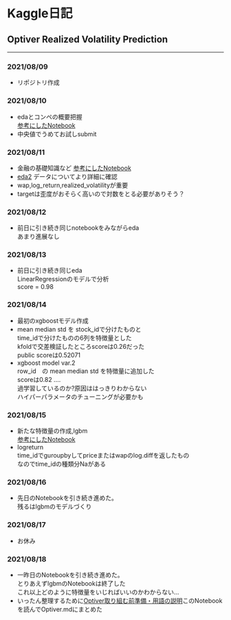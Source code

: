 # Kaggle日記
## Optiver Realized Volatility Prediction

___

### 2021/08/09
- リポジトリ作成


### 2021/08/10
- edaとコンペの概要把握  
[参考にしたNotebook](https://www.kaggle.com/chumajin/optiver-realized-eda-for-starter-version)  
- 中央値でうめてお試しsubmit

### 2021/08/11
- 金融の基礎知識など
[参考にしたNotebook](https://www.kaggle.com/jiashenliu/introduction-to-financial-concepts-and-data)  
- [eda2](https://www.kaggle.com/matsuosan/optiver-eda-xgboost-starter-japanese#realized_volatility) データについてより詳細に確認
- wap,log_return,realized_volatilityが重要
- targetは歪度がおそらく高いので対数をとる必要がありそう？

### 2021/08/12
- 前日に引き続き同じnotebookをみながらeda  
あまり進展なし

### 2021/08/13
- 前日に引き続き同じeda  
LinearRegressionのモデルで分析  
score = 0.98

### 2021/08/14
- 最初のxgboostモデル作成
- mean median std を stock_idで分けたものと  
time_idで分けたものの6列を特徴量とした  
kfoldで交差検証したところscoreは0.26だった  
public scoreは0.52071
- xgboost model var.2  
row_id　の mean median std を特徴量に追加した  
scoreは0.82 ....  
過学習しているのか?原因ははっきりわからない  
ハイパーパラメータのチューニングが必要かも  

### 2021/08/15
- 新たな特徴量の作成,lgbm  
[参考にしたNotebook](https://www.kaggle.com/tommy1028/lightgbm-starter-with-feature-engineering-idea)
- logreturn  
time_idでguroupbyしてpriceまたはwapのlog.diffを返したもの  
なのでtime_idの種類分Naがある

### 2021/08/16
- 先日のNotebookを引き続き進めた。  
残るはlgbmのモデルづくり

### 2021/08/17
- お休み

### 2021/08/18
- 一昨日のNotebookを引き続き進めた。  
とりあえずlgbmのNotebookは終了した  
これ以上どのように特徴量をいじればいいのかわからない...
- いったん整理するために[Optiver取り組む前準備・用語の説明](https://www.kaggle.com/takiyu/japanese-optiver)このNotebookを読んでOptiver.mdにまとめた